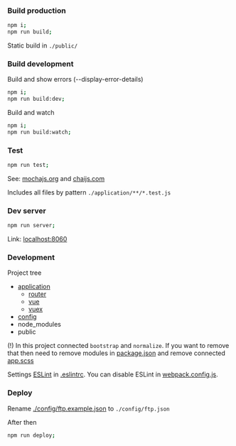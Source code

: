 ### Build production

``` bash
npm i;
npm run build;
```

Static build in `./public/`

### Build development

Build and show errors (--display-error-details)

``` bash
npm i;
npm run build:dev;
```

Build and watch

``` bash
npm i;
npm run build:watch;
```


### Test

``` bash
npm run test;
```

See: 
[mochajs.org](https://mochajs.org/)
and
[chaijs.com](http://chaijs.com/)

Includes all files by pattern `./application/**/*.test.js`

### Dev server

``` bash
npm run server;
```

Link: [localhost:8060](http://localhost:8060/)

### Development

Project tree

 * [application](./application)
   * [router](./application/router)
   * [vue](./application/vue)
   * [vuex](./application/vuex)
 * [config](./config)
 * node_modules
 * public

(!) In this project connected `bootstrap` and `normalize`. 
If you want to remove that then need to remove modules
 in [package.json](./package.json) and remove connected [app.scss](./application/vue/app.scss)
 
Settings [ESLint](https://eslint.org/) in [.eslintrc](./.eslintrc). 
You can disable ESLint in [webpack.config.js](./webpack.config.js).   


### Deploy
Rename [./config/ftp.example.json](./config/ftp.example.json) to `./config/ftp.json` 

After then
``` bash
npm run deploy;
```
